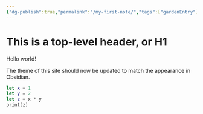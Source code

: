 ```yaml
---
{"dg-publish":true,"permalink":"/my-first-note/","tags":["gardenEntry"]}
---
```



# This is a top-level header, or H1

Hello world!

The theme of this site should now be updated to match the appearance in Obsidian.

```swift
let x = 1
let y = 2
let z = x * y
print(z)
```
